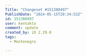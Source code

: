 ```yaml
---
Title: "Changeset #151380497"
PublishDate: "2024-05-15T20:34:53Z"
id: 151380497
user: kentakta
comment: update
created_by: iD 2.29.0
tags:
  - Montenegro

---
```

